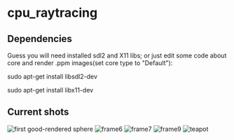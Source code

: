 # cpu_raytracing

## Dependencies

Guess you will need installed sdl2 and X11 libs; or just edit some code about core and render .ppm images(set core type to "Default"):

sudo apt-get install libsdl2-dev

sudo apt-get install libx11-dev

## Current shots
![first good-rendered sphere](https://github.com/pppppptttttt/cpu_raytracing/assets/140364764/8d51320e-1a87-417a-849a-cbe0b83e8fa0)
![frame6](https://github.com/pppppptttttt/cpu_raytracing/assets/140364764/65e3a23a-0692-4019-b5ed-8af6aacd36a6)
![frame7](https://github.com/pppppptttttt/cpu_raytracing/assets/140364764/581fbe69-f3ed-4dc6-b6f4-c3997589f08e)
![frame9](https://github.com/pppppptttttt/cpu_raytracing/assets/140364764/245b502b-addf-4162-a59e-d4250a8aa693)
![teapot](https://github.com/pppppptttttt/cpu_raytracing/assets/140364764/2cc1174d-529f-47ef-bea6-b83133f38c34)
